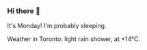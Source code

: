 ### Hi there :wave:

It's Monday! I'm probably sleeping.

Weather in Toronto: light rain shower, at +14°C.
